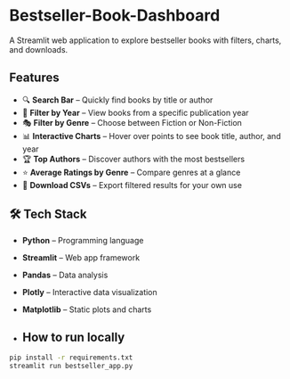 # Bestseller-Book-Dashboard
A Streamlit web application to explore bestseller books with filters, charts, and downloads.

## Features
- 🔍 **Search Bar** – Quickly find books by title or author  
- 📅 **Filter by Year** – View books from a specific publication year  
- 🎭 **Filter by Genre** – Choose between Fiction or Non-Fiction  
- 📊 **Interactive Charts** – Hover over points to see book title, author, and year  
- 🏆 **Top Authors** – Discover authors with the most bestsellers  
- ⭐ **Average Ratings by Genre** – Compare genres at a glance  
- 📂 **Download CSVs** – Export filtered results for your own use

 ## 🛠 Tech Stack

- **Python** – Programming language  
- **Streamlit** – Web app framework  
- **Pandas** – Data analysis  
- **Plotly** – Interactive data visualization  
- **Matplotlib** – Static plots and charts  

  
- ## How to run locally
```bash
pip install -r requirements.txt
streamlit run bestseller_app.py




